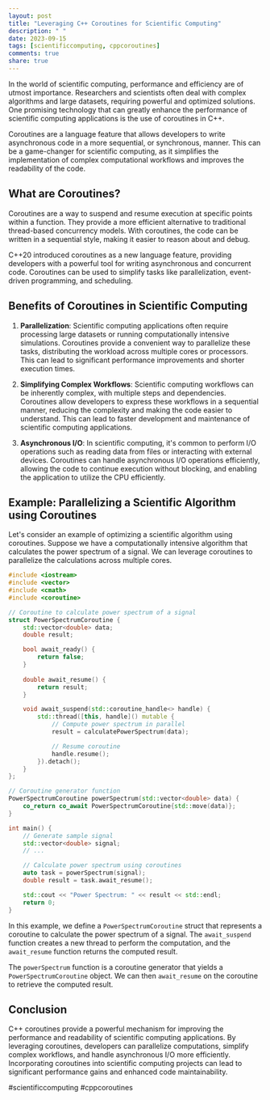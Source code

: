 ```yaml
---
layout: post
title: "Leveraging C++ Coroutines for Scientific Computing"
description: " "
date: 2023-09-15
tags: [scientificcomputing, cppcoroutines]
comments: true
share: true
---
```


In the world of scientific computing, performance and efficiency are of utmost importance. Researchers and scientists often deal with complex algorithms and large datasets, requiring powerful and optimized solutions. One promising technology that can greatly enhance the performance of scientific computing applications is the use of coroutines in C++.

Coroutines are a language feature that allows developers to write asynchronous code in a more sequential, or synchronous, manner. This can be a game-changer for scientific computing, as it simplifies the implementation of complex computational workflows and improves the readability of the code.

## What are Coroutines?

Coroutines are a way to suspend and resume execution at specific points within a function. They provide a more efficient alternative to traditional thread-based concurrency models. With coroutines, the code can be written in a sequential style, making it easier to reason about and debug.

C++20 introduced coroutines as a new language feature, providing developers with a powerful tool for writing asynchronous and concurrent code. Coroutines can be used to simplify tasks like parallelization, event-driven programming, and scheduling.

## Benefits of Coroutines in Scientific Computing

1. **Parallelization**: Scientific computing applications often require processing large datasets or running computationally intensive simulations. Coroutines provide a convenient way to parallelize these tasks, distributing the workload across multiple cores or processors. This can lead to significant performance improvements and shorter execution times.

2. **Simplifying Complex Workflows**: Scientific computing workflows can be inherently complex, with multiple steps and dependencies. Coroutines allow developers to express these workflows in a sequential manner, reducing the complexity and making the code easier to understand. This can lead to faster development and maintenance of scientific computing applications.

3. **Asynchronous I/O**: In scientific computing, it's common to perform I/O operations such as reading data from files or interacting with external devices. Coroutines can handle asynchronous I/O operations efficiently, allowing the code to continue execution without blocking, and enabling the application to utilize the CPU efficiently.

## Example: Parallelizing a Scientific Algorithm using Coroutines

Let's consider an example of optimizing a scientific algorithm using coroutines. Suppose we have a computationally intensive algorithm that calculates the power spectrum of a signal. We can leverage coroutines to parallelize the calculations across multiple cores.

```cpp
#include <iostream>
#include <vector>
#include <cmath>
#include <coroutine>

// Coroutine to calculate power spectrum of a signal
struct PowerSpectrumCoroutine {
    std::vector<double> data;
    double result;

    bool await_ready() {
        return false;
    }
    
    double await_resume() {
        return result;
    }

    void await_suspend(std::coroutine_handle<> handle) {
        std::thread([this, handle]() mutable {
            // Compute power spectrum in parallel
            result = calculatePowerSpectrum(data);

            // Resume coroutine
            handle.resume();
        }).detach();
    }
};

// Coroutine generator function
PowerSpectrumCoroutine powerSpectrum(std::vector<double> data) {
    co_return co_await PowerSpectrumCoroutine{std::move(data)};
}

int main() {
    // Generate sample signal
    std::vector<double> signal;
    // ...

    // Calculate power spectrum using coroutines
    auto task = powerSpectrum(signal);
    double result = task.await_resume();

    std::cout << "Power Spectrum: " << result << std::endl;
    return 0;
}
```

In this example, we define a `PowerSpectrumCoroutine` struct that represents a coroutine to calculate the power spectrum of a signal. The `await_suspend` function creates a new thread to perform the computation, and the `await_resume` function returns the computed result.

The `powerSpectrum` function is a coroutine generator that yields a `PowerSpectrumCoroutine` object. We can then `await_resume` on the coroutine to retrieve the computed result.

## Conclusion

C++ coroutines provide a powerful mechanism for improving the performance and readability of scientific computing applications. By leveraging coroutines, developers can parallelize computations, simplify complex workflows, and handle asynchronous I/O more efficiently. Incorporating coroutines into scientific computing projects can lead to significant performance gains and enhanced code maintainability.

#scientificcomputing #cppcoroutines